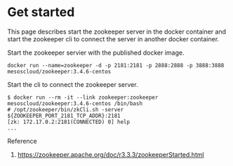 Get started
====

This page describes start the zookeeper server in the docker container and start the zookeeper cli to connect the server in another docker container.


Start the zookeeper servier with the published docker image.

	docker run --name=zookeeper -d -p 2181:2181 -p 2888:2888 -p 3888:3888 mesoscloud/zookeeper:3.4.6-centos


Start the cli to connect the zookeeper server.

	$ docker run --rm -it --link zookeeper:zookeeper mesoscloud/zookeeper:3.4.6-centos /bin/bash
	# /opt/zookeeper/bin/zkCli.sh -server ${ZOOKEEPER_PORT_2181_TCP_ADDR}:2181
	[zk: 172.17.0.2:2181(CONNECTED) 0] help
	...


Reference

1. https://zookeeper.apache.org/doc/r3.3.3/zookeeperStarted.html

